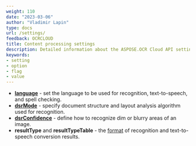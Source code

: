 ```yaml
---
weight: 110
date: "2023-03-06"
author: "Vladimir Lapin"
type: docs
url: /settings/
feedback: OCRCLOUD
title: Content processing settings
description: Detailed information about the ASPOSE.OCR Cloud API settings for recognition, text-to-speech converaion, region detection, and others.
keywords:
- setting
- option
- flag
- value
---
```


- [**language**](/ocr/supported-languages/) - set the language to be used for recognition, text-to-speech, and spell checking.
- [**dsrMode**](/ocr/structure-analysis/) - specify document structure and layout analysis algorithm used for recognition.
- [**dsrConfidence**](/ocr/dsr-confidence/) - define how to recognize dim or blurry areas of an image.
- **resultType** and **resultTypeTable** - the [format](/ocr/result-format/) of recognition and text-to-speech conversion results.
